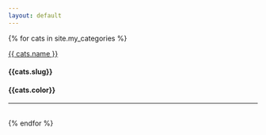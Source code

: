 ```yaml
---
layout: default
---
```


{% for cats in site.my_categories %}


<a href="{{ cats.url | prepend: site.baseurl }}">
{{ cats.name }}
</a>
<h4>{{cats.slug}}</h4>
<h4>{{cats.color}}</h4>
<hr>
<br />
{% endfor %}     
